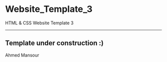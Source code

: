 # Website_Template_3
HTML &amp; CSS Website Template 3

----------------------------------------------
Template under construction :)
----------------------------------------------
Ahmed Mansour